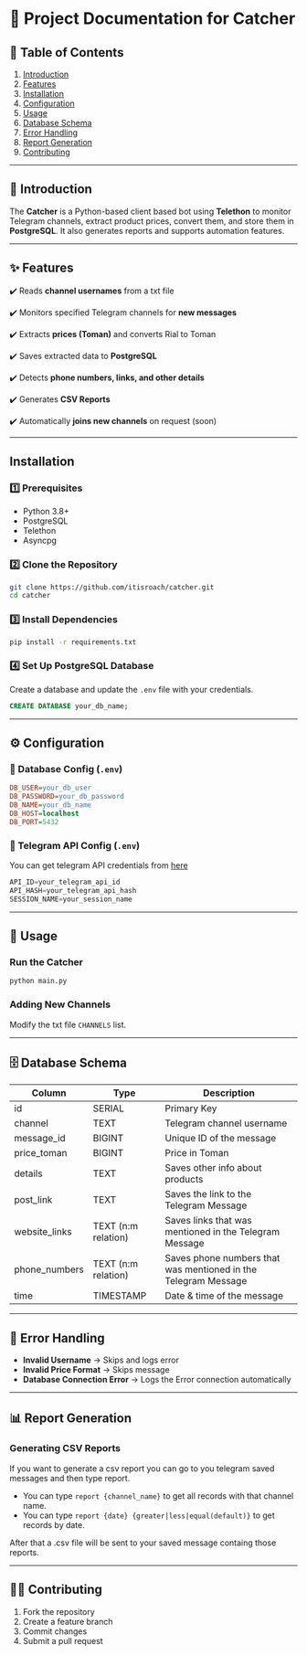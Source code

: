 # 📄 Project Documentation for Catcher

## 📝 Table of Contents

1. [Introduction](#introduction)
2. [Features](#features)
3. [Installation](#installation)
4. [Configuration](#configuration)
5. [Usage](#usage)
6. [Database Schema](#database-schema)
7. [Error Handling](#error-handling)
8. [Report Generation](#report-generation)
9. [Contributing](#contributing)

---

## 📌 Introduction

The **Catcher** is a Python-based client based bot using **Telethon** to monitor Telegram channels, extract product prices, convert them, and store them in **PostgreSQL**. It also generates reports and supports automation features.

---

## ✨ Features

✔️ Reads **channel usernames** from a txt file 

✔️ Monitors specified Telegram channels for **new messages**  

✔️ Extracts **prices (Toman)** and converts Rial to Toman

✔️ Saves extracted data to **PostgreSQL**  

✔️ Detects **phone numbers, links, and other details**  

✔️ Generates **CSV Reports**  

✔️ Automatically **joins new channels** on request (soon)

---

## Installation

### 1️⃣ Prerequisites

- Python 3.8+
- PostgreSQL
- Telethon
- Asyncpg

### 2️⃣ Clone the Repository

```bash
git clone https://github.com/itisroach/catcher.git
cd catcher
```

### 3️⃣ Install Dependencies

```bash
pip install -r requirements.txt
```

### 4️⃣ Set Up PostgreSQL Database

Create a database and update the `.env` file with your credentials.

```sql
CREATE DATABASE your_db_name;
```

---

## ⚙️ Configuration

### 🔹 Database Config (`.env`)

```ini
DB_USER=your_db_user
DB_PASSWORD=your_db_password
DB_NAME=your_db_name
DB_HOST=localhost
DB_PORT=5432
```

### 🔹 Telegram API Config (`.env`)

You can get telegram API credentials from [here](https://core.telegram.org/api/obtaining_api_id)

```python
API_ID=your_telegram_api_id
API_HASH=your_telegram_api_hash
SESSION_NAME=your_session_name
```

---

## 🚀  Usage

### Run the Catcher

```bash
python main.py
```


### Adding New Channels

Modify the txt file `CHANNELS` list.

---

## 🗄️ Database Schema

| Column       | Type      | Description                                    |
|-------------|----------  |------------------------------                   |
| id          | SERIAL     | Primary Key                                     |
| channel     | TEXT       | Telegram channel username                       |
| message_id  | BIGINT     | Unique ID of the message                        |
| price_toman | BIGINT     | Price in Toman                                  |
| details     | TEXT       | Saves other info about products                 |
| post_link   | TEXT       | Saves the link to the Telegram Message          |
| website_links   | TEXT (n:m relation)       | Saves links that was mentioned in the Telegram Message          |
| phone_numbers  | TEXT (n:m relation)       | Saves phone numbers that was mentioned in the Telegram Message          |
| time        | TIMESTAMP  | Date & time of the message                      |

---

## 🚨 Error Handling

- **Invalid Username** → Skips and logs error  
- **Invalid Price Format** → Skips message 
- **Database Connection Error** → Logs the Error connection automatically  

---

## 📊 Report Generation

### Generating CSV Reports

If you want to generate a csv report you can go to you telegram saved messages and then type report.

* You can type `report {channel_name}` to get all records with that channel name.
* You can type `report {date} {greater|less|equal(default)}` to get records by date. 

After that a .csv file will be sent to your saved message containg those reports.

---

## 👨‍💻 Contributing

1. Fork the repository  
2. Create a feature branch  
3. Commit changes  
4. Submit a pull request  



